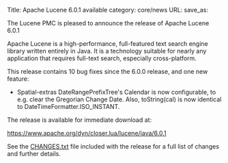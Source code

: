 Title: Apache Lucene 6.0.1 available
category: core/news
URL: 
save_as: 

The Lucene PMC is pleased to announce the release of Apache Lucene 6.0.1

Apache Lucene is a high-performance, full-featured text search engine
library written entirely in Java. It is a technology suitable for nearly
any application that requires full-text search, especially cross-platform.

This release contains 10 bug fixes since the 6.0.0 release, and one new feature:

  * Spatial-extras DateRangePrefixTree's Calendar is now configurable, to e.g. clear the Gregorian Change Date. Also, toString(cal) is now identical to DateTimeFormatter.ISO_INSTANT.

The release is available for immediate download at:

  <https://www.apache.org/dyn/closer.lua/lucene/java/6.0.1>

See the [CHANGES.txt](/core/6_0_1/changes/Changes.html) file included with the
release for a full list of changes and further details.

